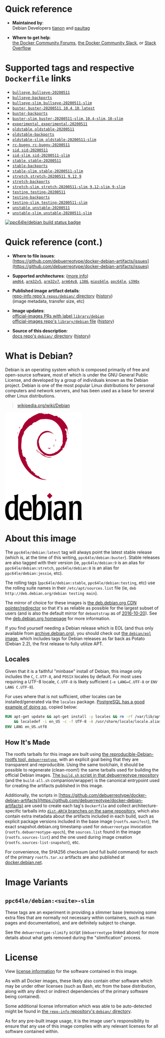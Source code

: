 <!--

********************************************************************************

WARNING:

    DO NOT EDIT "debian/README.md"

    IT IS AUTO-GENERATED

    (from the other files in "debian/" combined with a set of templates)

********************************************************************************

-->

# Quick reference

-	**Maintained by**:  
	Debian Developers [tianon](https://qa.debian.org/developer.php?login=tianon) and [paultag](https://qa.debian.org/developer.php?login=paultag)

-	**Where to get help**:  
	[the Docker Community Forums](https://forums.docker.com/), [the Docker Community Slack](http://dockr.ly/slack), or [Stack Overflow](https://stackoverflow.com/search?tab=newest&q=docker)

# Supported tags and respective `Dockerfile` links

-	[`bullseye`, `bullseye-20200511`](https://github.com/debuerreotype/docker-debian-artifacts/blob/019c1e14c299914d6f0f28c07d667c1f0bc3f27a/bullseye/Dockerfile)
-	[`bullseye-backports`](https://github.com/debuerreotype/docker-debian-artifacts/blob/019c1e14c299914d6f0f28c07d667c1f0bc3f27a/bullseye/backports/Dockerfile)
-	[`bullseye-slim`, `bullseye-20200511-slim`](https://github.com/debuerreotype/docker-debian-artifacts/blob/019c1e14c299914d6f0f28c07d667c1f0bc3f27a/bullseye/slim/Dockerfile)
-	[`buster`, `buster-20200511`, `10.4`, `10`, `latest`](https://github.com/debuerreotype/docker-debian-artifacts/blob/019c1e14c299914d6f0f28c07d667c1f0bc3f27a/buster/Dockerfile)
-	[`buster-backports`](https://github.com/debuerreotype/docker-debian-artifacts/blob/019c1e14c299914d6f0f28c07d667c1f0bc3f27a/buster/backports/Dockerfile)
-	[`buster-slim`, `buster-20200511-slim`, `10.4-slim`, `10-slim`](https://github.com/debuerreotype/docker-debian-artifacts/blob/019c1e14c299914d6f0f28c07d667c1f0bc3f27a/buster/slim/Dockerfile)
-	[`experimental`, `experimental-20200511`](https://github.com/debuerreotype/docker-debian-artifacts/blob/019c1e14c299914d6f0f28c07d667c1f0bc3f27a/experimental/Dockerfile)
-	[`oldstable`, `oldstable-20200511`](https://github.com/debuerreotype/docker-debian-artifacts/blob/019c1e14c299914d6f0f28c07d667c1f0bc3f27a/oldstable/Dockerfile)
-	[`oldstable-backports`](https://github.com/debuerreotype/docker-debian-artifacts/blob/019c1e14c299914d6f0f28c07d667c1f0bc3f27a/oldstable/backports/Dockerfile)
-	[`oldstable-slim`, `oldstable-20200511-slim`](https://github.com/debuerreotype/docker-debian-artifacts/blob/019c1e14c299914d6f0f28c07d667c1f0bc3f27a/oldstable/slim/Dockerfile)
-	[`rc-buggy`, `rc-buggy-20200511`](https://github.com/debuerreotype/docker-debian-artifacts/blob/019c1e14c299914d6f0f28c07d667c1f0bc3f27a/rc-buggy/Dockerfile)
-	[`sid`, `sid-20200511`](https://github.com/debuerreotype/docker-debian-artifacts/blob/019c1e14c299914d6f0f28c07d667c1f0bc3f27a/sid/Dockerfile)
-	[`sid-slim`, `sid-20200511-slim`](https://github.com/debuerreotype/docker-debian-artifacts/blob/019c1e14c299914d6f0f28c07d667c1f0bc3f27a/sid/slim/Dockerfile)
-	[`stable`, `stable-20200511`](https://github.com/debuerreotype/docker-debian-artifacts/blob/019c1e14c299914d6f0f28c07d667c1f0bc3f27a/stable/Dockerfile)
-	[`stable-backports`](https://github.com/debuerreotype/docker-debian-artifacts/blob/019c1e14c299914d6f0f28c07d667c1f0bc3f27a/stable/backports/Dockerfile)
-	[`stable-slim`, `stable-20200511-slim`](https://github.com/debuerreotype/docker-debian-artifacts/blob/019c1e14c299914d6f0f28c07d667c1f0bc3f27a/stable/slim/Dockerfile)
-	[`stretch`, `stretch-20200511`, `9.12`, `9`](https://github.com/debuerreotype/docker-debian-artifacts/blob/019c1e14c299914d6f0f28c07d667c1f0bc3f27a/stretch/Dockerfile)
-	[`stretch-backports`](https://github.com/debuerreotype/docker-debian-artifacts/blob/019c1e14c299914d6f0f28c07d667c1f0bc3f27a/stretch/backports/Dockerfile)
-	[`stretch-slim`, `stretch-20200511-slim`, `9.12-slim`, `9-slim`](https://github.com/debuerreotype/docker-debian-artifacts/blob/019c1e14c299914d6f0f28c07d667c1f0bc3f27a/stretch/slim/Dockerfile)
-	[`testing`, `testing-20200511`](https://github.com/debuerreotype/docker-debian-artifacts/blob/019c1e14c299914d6f0f28c07d667c1f0bc3f27a/testing/Dockerfile)
-	[`testing-backports`](https://github.com/debuerreotype/docker-debian-artifacts/blob/019c1e14c299914d6f0f28c07d667c1f0bc3f27a/testing/backports/Dockerfile)
-	[`testing-slim`, `testing-20200511-slim`](https://github.com/debuerreotype/docker-debian-artifacts/blob/019c1e14c299914d6f0f28c07d667c1f0bc3f27a/testing/slim/Dockerfile)
-	[`unstable`, `unstable-20200511`](https://github.com/debuerreotype/docker-debian-artifacts/blob/019c1e14c299914d6f0f28c07d667c1f0bc3f27a/unstable/Dockerfile)
-	[`unstable-slim`, `unstable-20200511-slim`](https://github.com/debuerreotype/docker-debian-artifacts/blob/019c1e14c299914d6f0f28c07d667c1f0bc3f27a/unstable/slim/Dockerfile)

[![ppc64le/debian build status badge](https://img.shields.io/jenkins/s/https/doi-janky.infosiftr.net/job/multiarch/job/ppc64le/job/debian.svg?label=ppc64le/debian%20%20build%20job)](https://doi-janky.infosiftr.net/job/multiarch/job/ppc64le/job/debian/)

# Quick reference (cont.)

-	**Where to file issues**:  
	[https://github.com/debuerreotype/docker-debian-artifacts/issues](https://github.com/debuerreotype/docker-debian-artifacts/issues)

-	**Supported architectures**: ([more info](https://github.com/docker-library/official-images#architectures-other-than-amd64))  
	[`amd64`](https://hub.docker.com/r/amd64/debian/), [`arm32v5`](https://hub.docker.com/r/arm32v5/debian/), [`arm32v7`](https://hub.docker.com/r/arm32v7/debian/), [`arm64v8`](https://hub.docker.com/r/arm64v8/debian/), [`i386`](https://hub.docker.com/r/i386/debian/), [`mips64le`](https://hub.docker.com/r/mips64le/debian/), [`ppc64le`](https://hub.docker.com/r/ppc64le/debian/), [`s390x`](https://hub.docker.com/r/s390x/debian/)

-	**Published image artifact details**:  
	[repo-info repo's `repos/debian/` directory](https://github.com/docker-library/repo-info/blob/master/repos/debian) ([history](https://github.com/docker-library/repo-info/commits/master/repos/debian))  
	(image metadata, transfer size, etc)

-	**Image updates**:  
	[official-images PRs with label `library/debian`](https://github.com/docker-library/official-images/pulls?q=label%3Alibrary%2Fdebian)  
	[official-images repo's `library/debian` file](https://github.com/docker-library/official-images/blob/master/library/debian) ([history](https://github.com/docker-library/official-images/commits/master/library/debian))

-	**Source of this description**:  
	[docs repo's `debian/` directory](https://github.com/docker-library/docs/tree/master/debian) ([history](https://github.com/docker-library/docs/commits/master/debian))

# What is Debian?

Debian is an operating system which is composed primarily of free and open-source software, most of which is under the GNU General Public License, and developed by a group of individuals known as the Debian project. Debian is one of the most popular Linux distributions for personal computers and network servers, and has been used as a base for several other Linux distributions.

> [wikipedia.org/wiki/Debian](https://en.wikipedia.org/wiki/Debian)

![logo](https://raw.githubusercontent.com/docker-library/docs/b449be7df57e9ed9086bb5821bfb5d6cdc5d67a4/debian/logo.png)

# About this image

The `ppc64le/debian:latest` tag will always point the latest stable release (which is, at the time of this writing, `ppc64le/debian:buster`). Stable releases are also tagged with their version (ie, `ppc64le/debian:9` is an alias for `ppc64le/debian:stretch`, `ppc64le/debian:8` is an alias for `ppc64le/debian:jessie`, etc).

The rolling tags (`ppc64le/debian:stable`, `ppc64le/debian:testing`, etc) use the rolling suite names in their `/etc/apt/sources.list` file (ie, `deb http://deb.debian.org/debian testing main`).

The mirror of choice for these images is [the deb.debian.org CDN pointer/redirector](https://deb.debian.org) so that it's as reliable as possible for the largest subset of users (and is also the default mirror for `debootstrap` as of [2016-10-20](https://anonscm.debian.org/cgit/d-i/debootstrap.git/commit/?id=9e8bc60ad1ccf3a25ce7890526b70059f3e770de)). See the [deb.debian.org homepage](https://deb.debian.org) for more information.

If you find yourself needing a Debian release which is EOL (and thus only available from [archive.debian.org](http://archive.debian.org)), you should check out [the `debian/eol` image](https://hub.docker.com/r/debian/eol/), which includes tags for Debian releases as far back as Potato (Debian 2.2), the first release to fully utilize APT.

## Locales

Given that it is a faithful "minbase" install of Debian, this image only includes the `C`, `C.UTF-8`, and `POSIX` locales by default. For most uses requiring a UTF-8 locale, `C.UTF-8` is likely sufficient (`-e LANG=C.UTF-8` or `ENV LANG C.UTF-8`).

For uses where that is not sufficient, other locales can be installed/generated via the `locales` package. [PostgreSQL has a good example of doing so](https://github.com/docker-library/postgres/blob/69bc540ecfffecce72d49fa7e4a46680350037f9/9.6/Dockerfile#L21-L24), copied below:

```dockerfile
RUN apt-get update && apt-get install -y locales && rm -rf /var/lib/apt/lists/* \
	&& localedef -i en_US -c -f UTF-8 -A /usr/share/locale/locale.alias en_US.UTF-8
ENV LANG en_US.utf8
```

## How It's Made

The rootfs tarballs for this image are built using [the reproducible-Debian-rootfs tool, `debuerreotype`](https://github.com/debuerreotype/debuerreotype), with an explicit goal being that they are transparent and reproducible. Using the same toolchain, it should be possible to regenerate (clean-room!) the same tarballs used for building the official Debian images. [The `build.sh` script in that debuerreotype repository](https://github.com/debuerreotype/debuerreotype/blob/master/build.sh) (and the `build-all.sh` companion/wrapper) is the canonical entrypoint used for creating the artifacts published in this image.

Additionally, the scripts in [https://github.com/debuerreotype/docker-debian-artifacts](https://github.com/debuerreotype/docker-debian-artifacts) are used to create each tag's `Dockerfile` and collect architecture-specific tarballs into [`dist-ARCH` branches on the same repository](https://github.com/debuerreotype/docker-debian-artifacts/branches), which also contain extra metadata about the artifacts included in each build, such as explicit package versions included in the base image (`rootfs.manifest`), the exact snapshot.debian.org timestamp used for `debuerreotype` invocation (`rootfs.debuerreotype-epoch`), the `sources.list` found in the image (`rootfs.sources-list`) and the one used during image creation (`rootfs.sources-list-snapshot`), etc.

For convenience, the SHA256 checksum (and full build command) for each of the primary `rootfs.tar.xz` artifacts are also published at [docker.debian.net](https://docker.debian.net/).

# Image Variants

## `ppc64le/debian:<suite>-slim`

These tags are an experiment in providing a slimmer base (removing some extra files that are normally not necessary within containers, such as man pages and documentation), and are definitely subject to change.

See the `debuerreotype-slimify` script (`debuerreotype` linked above) for more details about what gets removed during the "slimification" process.

# License

View [license information](https://www.debian.org/social_contract#guidelines) for the software contained in this image.

As with all Docker images, these likely also contain other software which may be under other licenses (such as Bash, etc from the base distribution, along with any direct or indirect dependencies of the primary software being contained).

Some additional license information which was able to be auto-detected might be found in [the `repo-info` repository's `debian/` directory](https://github.com/docker-library/repo-info/tree/master/repos/debian).

As for any pre-built image usage, it is the image user's responsibility to ensure that any use of this image complies with any relevant licenses for all software contained within.

